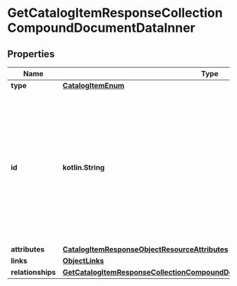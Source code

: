 
# GetCatalogItemResponseCollectionCompoundDocumentDataInner

## Properties
| Name | Type | Description | Notes |
| ------------ | ------------- | ------------- | ------------- |
| **type** | [**CatalogItemEnum**](CatalogItemEnum.md) |  |  |
| **id** | **kotlin.String** | The catalog item ID is a compound ID (string), with format: &#x60;{integration}:::{catalog}:::{external_id}&#x60;. Currently, the only supported integration type is &#x60;$custom&#x60;, and the only supported catalog is &#x60;$default&#x60;. |  |
| **attributes** | [**CatalogItemResponseObjectResourceAttributes**](CatalogItemResponseObjectResourceAttributes.md) |  |  |
| **links** | [**ObjectLinks**](ObjectLinks.md) |  |  |
| **relationships** | [**GetCatalogItemResponseCollectionCompoundDocumentDataInnerAllOfRelationships**](GetCatalogItemResponseCollectionCompoundDocumentDataInnerAllOfRelationships.md) |  |  [optional] |



